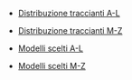 - [Distribuzione traccianti A-L](distribution_al)
- [Distribuzione traccianti M-Z](distribution_mz)

- [Modelli scelti A-L](traccianti_al)
- [Modelli scelti M-Z](traccianti_mz)